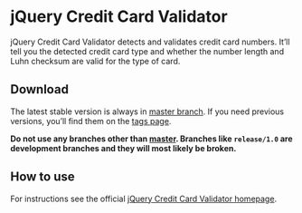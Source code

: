 # jQuery Credit Card Validator

jQuery Credit Card Validator detects and validates credit card numbers. It’ll tell you the detected credit card type and whether the number length and Luhn checksum are valid for the type of card.

## Download

The latest stable version is always in [master branch](https://github.com/PawelDecowski/jQuery-CreditCardValidator/tree/master). If you need previous versions, you’ll find them on the [tags page](https://github.com/PawelDecowski/jQuery-CreditCardValidator/tags).

**Do not use any branches other than [master](https://github.com/PawelDecowski/jQuery-CreditCardValidator/tree/master). Branches like `release/1.0` are development branches and they will most likely be broken.**

## How to use

For instructions see the official [jQuery Credit Card Validator homepage](http://jquerycreditcardvalidator.com/).